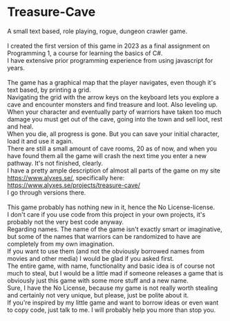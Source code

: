 # Treasure-Cave
A small text based, role playing, rogue, dungeon crawler game.<br>
<br>
I created the first version of this game in 2023 as a final assignment on Programming 1, a course for learning the basics of C#.<br>
I have extensive prior programming experience from using javascript for years.<br>
<br>
The game has a graphical map that the player navigates, even though it's text based, by printing a grid.<br>
Navigating the grid with the arrow keys on the keyboard lets you explore a cave and encounter monsters and find treasure and loot. Also leveling up.<br>
When your character and eventually party of warriors have taken too much damage you must get out of the cave, going into the town and sell loot, rest and heal.<br>
When you die, all progress is gone. But you can save your initial character, load it and use it again.<br>
There are still a small amount of cave rooms, 20 as of now, and when you have found them all the game will crash the next time you enter a new pathway. It's not finished, clearly.<br>
I have a pretty ample description of almost all parts of the game on my site https://www.alyxes.se/, specifically here: https://www.alyxes.se/projects/treasure-cave/<br>
I go through versions there.<br>
<br>
This game probably has nothing new in it, hence the No License-license.<br>
I don't care if you use code from this project in your own projects, it's probably not the very best code anyway.<br>
Regarding names. The name of the game isn't exactly smart or imaginative, but some of the names that warriors can be randomized to have are completely from my own imagination.<br>
If you want to use them (and not the obviously borrowed names from movies and other media) I would be glad if you asked first.<br>
The entire game, with name, functionality and basic idea is of course not much to steal, but I would be a little mad if someone releases a game that is obviously just this game with some more stuff and a new name.<br>
Sure, I have the No License, because my game is not really worth stealing and certainly not very unique, but please, just be polite about it.<br>
If you're inspired by my little game and want to borrow ideas or even want to copy code, just talk to me. I will probably help you more than stop you.

